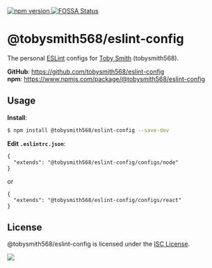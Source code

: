 <a href="https://www.npmjs.com/package/@tobysmith568/eslint-config" target="_blank" alt="npm version">
  <img alt="npm version" src="https://img.shields.io/npm/v/@tobysmith568/eslint-config?logo=npm">
</a>
<a href="https://app.fossa.com/projects/custom%2B29651%2Fgithub.com%2Ftobysmith568%2Feslint-config?ref=badge_shield" target="_blank" alt="FOSSA Status">
  <img alt="FOSSA Status" src="https://app.fossa.com/api/projects/custom%2B29651%2Fgithub.com%2Ftobysmith568%2Feslint-config.svg?type=shield"/>
</a>

# @tobysmith568/eslint-config

The personal [ESLint](https://eslint.org/) configs for [Toby Smith](https://github.com/tobysmith568) (tobysmith568).

**GitHub**: https://github.com/tobysmith568/eslint-config  
**npm**: https://www.npmjs.com/package/@tobysmith568/eslint-config

## Usage

**Install**:

```bash
$ npm install @tobysmith568/eslint-config --save-dev
```

**Edit `.eslintrc.json`**:

```jsonc
{
  "extends": "@tobysmith568/eslint-config/configs/node"
}
```

or

```jsonc
{
  "extends": "@tobysmith568/eslint-config/configs/react"
}
```

## License

@tobysmith568/eslint-config is licensed under the [ISC License](./LICENSE.md).

<a href="https://app.fossa.com/projects/custom%2B29651%2Fgithub.com%2Ftobysmith568%2Feslint-config?ref=badge_large" alt="FOSSA Status">
  <img src="https://app.fossa.com/api/projects/custom%2B29651%2Fgithub.com%2Ftobysmith568%2Feslint-config.svg?type=large"/>
</a>
